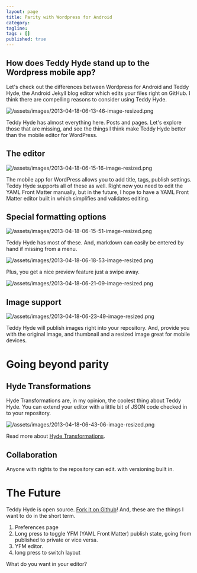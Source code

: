 ```yaml
---
layout: page
title: Parity with Wordpress for Android
category: 
tagline: 
tags : [] 
published: true
---
```


## How does Teddy Hyde stand up to the Wordpress mobile app? ## 

Let's check out the differences between Wordpress for Android and Teddy Hyde, the Android Jekyll blog editor which edits your files right on GitHub. 
I think there are compelling reasons to consider using Teddy Hyde.

![/assets/images/2013-04-18-06-13-46-image-resized.png](/assets/images/2013-04-18-06-13-46-image-resized.png)

Teddy Hyde has almost everything here. Posts and pages. Let's explore those that are missing, and see the things I think make Teddy Hyde better than the mobile editor for WordPress.

## The editor ##

![/assets/images/2013-04-18-06-15-16-image-resized.png](/assets/images/2013-04-18-06-15-16-image-resized.png)

The mobile app for WordPress allows you to add title, tags, publish settings. Teddy Hyde supports all of these as well. Right now you need to edit the YAML Front Matter manually, but in the future, I hope to have a YAML Front Matter editor built in which simplifies and validates editing.

## Special formatting options ##

![/assets/images/2013-04-18-06-15-51-image-resized.png](/assets/images/2013-04-18-06-15-51-image-resized.png)

Teddy Hyde has most of these. And, markdown can easily be entered by hand if missing from a menu. 

![/assets/images/2013-04-18-06-18-53-image-resized.png](/assets/images/2013-04-18-06-18-53-image-resized.png)

Plus, you get a nice preview feature just a swipe away.

![/assets/images/2013-04-18-06-21-09-image-resized.png](/assets/images/2013-04-18-06-21-09-image-resized.png)

## Image support ##

![/assets/images/2013-04-18-06-23-49-image-resized.png](/assets/images/2013-04-18-06-23-49-image-resized.png)

Teddy Hyde will publish images right into your repository. And, provide you with the original image, and thumbnail and a resized image great for mobile devices.

# Going beyond parity #

## Hyde Transformations ##

Hyde Transformations are, in my opinion, the coolest thing about Teddy Hyde. You can extend your editor with a little bit of JSON code checked in to your repository.

![/assets/images/2013-04-18-06-43-06-image-resized.png](/assets/images/2013-04-18-06-43-06-image-resized.png)

Read more about [Hyde Transformations](/2013/04/05/using-hyde-transformations/).

## Collaboration ##

Anyone with rights to the repository can edit. with versioning built in.

# The Future #

Teddy Hyde is open source. [Fork it on Github](http://github.com/xrd/TeddyHyde)! And, these are the things I want to do in the short term.

1. Preferences page
2. Long press to toggle YFM (YAML Front Matter) publish state, going from published to private or vice versa.
3. YFM editor.
4. long press to switch layout

What do you want in your editor?
